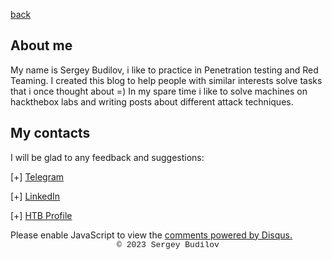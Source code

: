 [back](/blog)


## About me

My name is Sergey Budilov, i like to practice in Penetration testing and Red Teaming. I created this blog to help people with similar interests solve tasks that i once thought about =) In my spare time i like to solve machines on hackthebox labs and writing posts about different attack techniques.

## My contacts
I will be glad to any feedback and suggestions:

[+] [Telegram](https://t.me/budilovsd)

[+] [LinkedIn](https://www.linkedin.com/in/sergey-budilov/)

[+] [HTB Profile](https://app.hackthebox.com/profile/22706)

<div id="disqus_thread"></div>
<script>
(function() { // DON'T EDIT BELOW THIS LINE
var d = document, s = d.createElement('script');
s.src = 'https://hackitfaster-hopto-org.disqus.com/embed.js';
s.setAttribute('data-timestamp', +new Date());
(d.head || d.body).appendChild(s);
})();
</script>
<noscript>Please enable JavaScript to view the <a href="https://disqus.com/?ref_noscript">comments powered by Disqus.</a></noscript>

<style type="text/css">
 .block1 { 
  font-family: Lucida Console, Courier, monospace;
  font-size: small;
  text-align: center;
   } 
</style>
<div class="block1">&copy; 2023 Sergey Budilov</div>